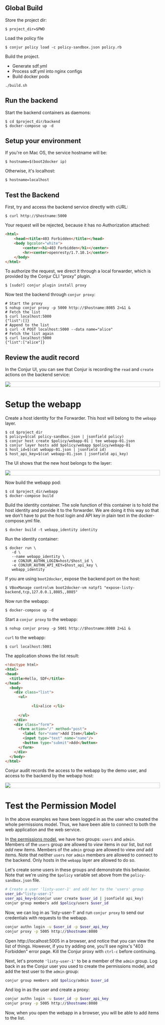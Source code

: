 
## Global Build

Store the project dir:

```
$ project_dir=$PWD
```

Load the policy file

```
$ conjur policy load -c policy-sandbox.json policy.rb
```

Build the project.

* Generate sdf.yml
* Process sdf.yml into nginx configs
* Build docker pods

```
./build.sh
```

## Run the backend

Start the backend containers as daemons:

```
$ cd $project_dir/backend
$ docker-compose up -d
```

## Setup your environment

If you're on Mac OS, the service hostname will be:

```
$ hostname=$(boot2docker ip)
```

Otherwise, it's localhost:

```
$ hostname=localhost
```

## Test the Backend

First, try and access the backend service directly with cURL:

```
$ curl http://$hostname:5000
```

Your request will be rejected, because it has no Authorization attached:

```html
<html>
	<head><title>403 Forbidden</title></head>
	<body bgcolor="white">
		<center><h1>403 Forbidden</h1></center>
		<hr><center>openresty/1.7.10.1</center>
	</body>
</html>
```

To authorize the request, we direct it through a local forwarder, which is provided by the Conjur CLI "proxy" plugin.

```
$ [sudo?] conjur plugin install proxy
```

Now test the backend through `conjur proxy`:

```
# Start the proxy
$ nohup conjur proxy -p 5000 http://$hostname:8085 2>&1 &
# Fetch the list
$ curl localhost:5000
{"list":[]}
# Append to the list
$ curl -X POST localhost:5000 --data name="alice"
# Fetch the list again
$ curl localhost:5000
{"list":["alice"]}
```

## Review the audit record

In the Conjur UI, you can see that Conjur is recording the `read` and `create` actions on the backend service:

<div style="border: 1px solid #cccccc">
	<img src="images/backend-audit.png" />
</div>

# Setup the webapp

Create a host identity for the Forwarder. This host will belong to the `webapp` layer.

```
$ cd $project_dir
$ policy=$(cat policy-sandbox.json | jsonfield policy)
$ conjur host create $policy/webapp-01 | tee webapp-01.json
$ conjur layer hosts add $policy/webapp $policy/webapp-01
$ host_id=$(cat webapp-01.json | jsonfield id)
$ host_api_key=$(cat webapp-01.json | jsonfield api_key)
```

The UI shows that the new host belongs to the layer:

<div style="border: 1px solid #cccccc">
	<img src="images/host-layer.png" />
</div>

Now build the webapp pod:

```
$ cd $project_dir/webapp
$ docker-compose build
```

Build the identity container. The sole function of this container is to hold the host identity and provide it to the forwarder. We are doing it this way so that we don't have to put the host login and API key in plain text in the docker-compose.yml file.

```
$ docker build -t webapp_identity identity
```

Run the identity container:

```
$ docker run \
   -d \
   --name webapp_identity \
   -e CONJUR_AUTHN_LOGIN=host/$host_id \
   -e CONJUR_AUTHN_API_KEY=$host_api_key \
   webapp_identity
```

If you are using `boot2docker`, expose the backend port on the host:

```
$ VBoxManage controlvm boot2docker-vm natpf1 "expose-listy-backend,tcp,127.0.0.1,8085,,8085"
```

Now run the webapp:

```
$ docker-compose up -d
```

Start a `conjur proxy` to the webapp:

```
$ nohup conjur proxy -p 5001 http://$hostname:8080 2>&1 &
```

`curl` to the webapp:

```
$ curl localhost:5001
```

The application shows the list result:

```html
<!doctype html>
<html>
<head>
  <title>Hello, SDF</title>
</head>
  <body>
    <div class="list">
      <ul>
        
            <li>alice </li>
        
      </ul>
    </div>
    <div class="form">
      <form action="/" method="post">
        <label for="name">Add Item</label>
        <input type="text" name="name"/>
        <button type="submit">Add</button>
      </form>
    </div>
  </body>
</html>
```

Conjur audit records the access to the webapp by the demo user, and access to the backend by the webapp host:

<div style="border: 1px solid #cccccc">
	<img src="images/webapp-audit.png" />
</div>



# Test the Permission Model

In the above examples we have been logged in as the user who created
the whole permissions model.  Thus, we have been able to connect to 
both the web application and the web service.  

In [the permissions model](https://github.com/conjurinc/sdf-gen/blob/master/examples/listy/policy.rb), 
we have two groups: `users` and `admin`.  
Members of the `users` group are allowed to *view* items in our list, but
not *add* new items.  Members of the `admin` group are allowed to view *and*
add items.  Note that neither `users` nor `admin` members are allowed to connect
to the backend.  Only hosts in the `webapp` layer are allowed to do so.

Let's create some users in these groups and demonstrate this behavior.  Note
that we're using the `$policy` variable set above from the `policy-sandbox.json`
file.

```bash
# Create a user 'listy-user-1' and add her to the 'users' group
user_id="listy-user-1"
user_api_key=$(conjur user create $user_id | jsonfield api_key)
conjur group members add $policy/users $user_id
```

Now, we can log in as 'listy-user-1' and run `conjur proxy` to 
send our credentials with requests to the webapp.

```bash
conjur authn login -u $user_id -p $user_api_key
conjur proxy -p 5005 http://$hostname:8080
```

Open http://localhost:5005 in a browser, and notice that you can 
view the list of things.  However, if you try adding one, you'll
see nginx's "403 Forbidden" error page.  Kill the Conjur proxy with 
`ctrl-c` before continuing.

Next, let's promote `'listy-user-1'` to be a member of the `admin`
group.  Log back in as the Conjur user you used to create the permissions 
model, and add the test user to the `admin` group:

```bash
conjur group members add $policy/admin $user_id
```


And log in as the user and create a proxy:

```bash
conjur authn login -u $user_id -p $user_api_key
conjur proxy -p 5005 http://$hostname:8080
```

Now, when you open the webapp in a browser, you will be able to 
add items to the list.
